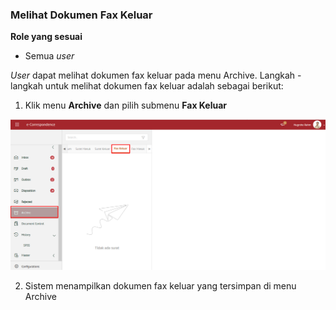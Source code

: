 ### **Melihat Dokumen Fax Keluar**

**Role yang sesuai**

- Semua *user*

*User* dapat melihat dokumen fax keluar pada menu Archive. Langkah - langkah untuk melihat dokumen fax keluar adalah sebagai berikut:

1. Klik menu **Archive** dan pilih submenu **Fax Keluar**

![gambar](SC_Archive/AR05.png)

2. Sistem menampilkan dokumen fax keluar yang tersimpan di menu Archive